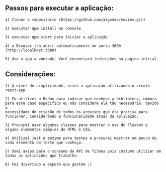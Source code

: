 ## Passos para executar a aplicação:
    1) Clonar o repositorio (https://github.com/algomes/movies.git)

    2) executar npm install no console

    3) executar npm start para iniciar a aplicação

    4) o Browser irá abrir automaticamente no porta 3000 (http://localhost:3000)

    5) Use o app a vontade. Você encontrará instruções na pagina inicial.


## Considerações:
    1) A nível de simplicidade, criei a aplicação utilizando o create-react-app

    2) Eu utilizei o Redux para indicar que conheço a biblioteca, embora para este caso especifico eu não considere ele tão necessário, devido a 
    necessidade de criação de todos os arquivos que ele precisa para funcionar, considerando a funcionalidade atual da aplicação.

    3) Procurei usar algumas classes para mostrar o uso do Flexbox e alguns elementos simples de HTML e CSS.

    4) Utilizei jest e enzyme para testes e procurei mostrar um pouco de cada elemento de teste que conheço.

    5) Usei axios para o consumo da API de filmes pois costumo utilizar em todas as aplicações que trabalho.
    
    6) Foi divertido e espero que gostem :)
